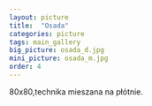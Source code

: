 ```yaml
---
layout: picture
title:  "Osada"
categories: picture
tags: main_gallery
big_picture: osada_d.jpg
mini_picture: osada_m.jpg
order: 4
---
```

80x80,technika mieszana na płótnie.
